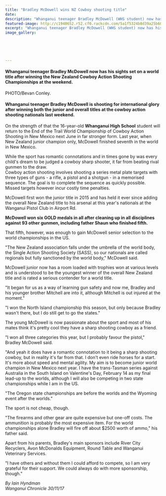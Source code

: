 ```yaml
---
title: "Bradley McDowell wins NZ Cowboy shooting title"
date: 
description: "Whanganui teenager Bradley McDowell (WHS student) now has his sights set on a world title after winning the NZ Cowboy Action Shooting Champs..."
featured-image: http://c1940652.r52.cf0.rackcdn.com/5a1f5324b8d39a25b6000b92/Bradley-McDowell-wins-NZ-title-chron-30-Nov.jpg
excerpt: "Whanganui teenager Bradley McDowell (WHS student) now has his sights set on a world title after winning the NZ Cowboy Action Shooting Champs."
image_gallery:
    
    
    
    
    
---
```


<h4><span>Whanganui teenager Bradley McDowell now has his sights set on a world title after winning the New Zealand Cowboy Action Shooting Championships at the weekend.<br /></span></h4>
<p><span>PHOTO/Bevan Conley.</span></p>
<h4 class="element element-paragraph">Whanganui teenager Bradley McDowell is shooting for international glory after winning both the junior and overall titles at the cowboy action shooting nationals last weekend.</h4>
<p class="element element-paragraph">On the strength of that the 16-year-old <strong>Whanganui High School</strong> student will return to the End of the Trail World Championship of Cowboy Action Shooting in New Mexico next June in far stronger form. Last year, when New Zealand junior champion only, McDowell finished seventh in the world in New Mexico.</p>
<p class="element element-paragraph">While the sport has romantic connotations and in times gone by was every child's dream to be judged a cowboy sharp shooter, it far from beating rival gunmen to the draw.<br />Cowboy action shooting involves shooting a series metal plate targets with three types of guns - a rifle, a pistol and a shotgun - in a memorised sequence. The goal is to complete the sequence as quickly possible. Missed targets however incur costly time penalties.</p>
<p class="element element-paragraph">McDowell first won the junior title in 2015 and has held it ever since adding the overall New Zealand title to his arsenal at this year's nationals at the Wanganui Pistol Club in Airport Rd.</p>
<p class="element element-paragraph"><strong>McDowell won six GOLD medals in all after cleaning up in all disciplines against 93 other gunmen, including father Shaun who finished fifth.</strong></p>
<p class="element element-paragraph">That fifth, however, was enough to gain McDowell senior selection to the world championships in the US.</p>
<p class="element element-paragraph">"The New Zealand association falls under the umbrella of the world body, the Single Action Shooting Society (SASS), so our nationals are called regionals but fully sanctioned by the world body," McDowell said.</p>
<p class="element element-paragraph">McDowell junior now has a room loaded with trophies won at various levels and is understood to be the youngest winner of the overall New Zealand title and is rated a serious contender for a world title.</p>
<p class="element element-paragraph">"It began for us as a way of learning gun safety and now me, Bradley and his younger brother Mitchell are into it, although Mitchell is out injured at the moment."</p>
<p class="element element-paragraph">"I won the North Island championship this season, but only because Bradley wasn't there, but I do still get to go the states."</p>
<p class="element element-paragraph">The young McDowell is now passionate about the sport and most of his mates think it's pretty cool they have a sharp shooting cowboy as a friend.</p>
<p class="element element-paragraph">"I won all three categories this year, but I probably favour the pistol," Bradley McDowell said.</p>
<p class="element element-paragraph">"And yeah it does have a romantic connotation to it being a sharp shooting cowboy, but in reality it's far from that. I don't even ride horses for a start. It's more about speed and mental agility. My aim is to become junior world champion in New Mexico next year. I have the trans-Tasman series against Australia in the South Island on Valentine's Day, February 14 as my final lead-up to the worlds, although I will also be competing in two state championships while I am in the US.</p>
<p class="element element-paragraph">"The Oregon state championships are before the worlds and the Wyoming event after the worlds."</p>
<p class="element element-paragraph">The sport is not cheap, though.</p>
<p class="element element-paragraph">"The firearms and other gear are quite expensive but one-off costs. The ammunition is probably the most expensive item. For the world championships alone Bradley will fire off about $2500 worth of ammo," his father said.</p>
<p class="element element-paragraph">Apart from his parents, Bradley's main sponsors include River City Recyclers, Avon McDonalds Equipment, Round Table and Wanganui Veterinary Services.</p>
<p class="element element-paragraph">"I have others and without them I could afford to compete, so I am very grateful for their support. We could always do with more sponsorship, though."</p>
<p><em>By&nbsp;Iain Hyndman<br />Wanganui Chronicle 30/11/17</em></p>

